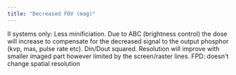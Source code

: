 ```yaml
---
title: "Decreased FOV (mag)"
---
```

II systems only: Less minificiation. Due to ABC (brightness control) the dose will increase to compensate for the decreased signal to the output phosphor (kvp, mas, pulse rate etc). Din/Dout squared. 
Resolution will improve with smaller imaged part however limited by the screen/raster lines. 
FPD: doesn't change spatial resolution


